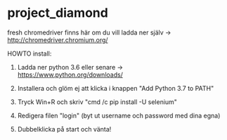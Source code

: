 # project_diamond

fresh chromedriver finns här om du vill ladda ner själv -> http://chromedriver.chromium.org/


HOWTO install:
1)	Ladda ner python 3.6 eller senare -> https://www.python.org/downloads/

2)	Installera och glöm ej att klicka i knappen "Add Python 3.7 to PATH"

3)	Tryck Win+R och skriv "cmd /c pip install -U selenium"

4)	Redigera filen "login" (byt ut username och password med dina egna)

5)	Dubbelklicka på start och vänta!